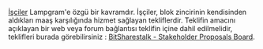 [İşçiler](introduction/workers) Lampgram'e özgü bir kavramdır. İşçiler, blok zincirinin kendisinden aldıkları maaş karşılığında hizmet sağlayan tekliflerdir. Teklifin amacını açıklayan bir web veya forum bağlantısı teklifin içine dahil edilmelidir, teklifleri burada görebilirsiniz :  [BitSharestalk - Stakeholder Proposals Board](https://bitsharestalk.org/index.php/board,75.0.html).
